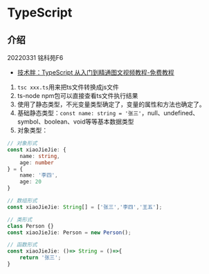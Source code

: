 # TypeScript

## 介绍
20220331 铭科苑F6
* [技术胖：TypeScript 从入门到精通图文视频教程-免费教程](https://jspang.com/article/63)
1. `tsc xxx.ts`用来把ts文件转换成js文件
2. ts-node npm包可以直接查看ts文件执行结果
3. 使用了静态类型，不光变量类型确定了，变量的属性和方法也确定了。
4. 基础静态类型：`const name: string = '张三'`，null、undefined、symbol、boolean、void等等基本数据类型
4. 对象类型：
```ts
// 对象形式
const xiaoJieJie: {
    name: string,
    age: number
} = {
    name: '李四',
    age: 20
}

// 数组形式
const xiaoJieJie: String[] = ['张三','李四','王五'];

// 类形式
class Person {}
const xiaoJieJie: Person = new Person();

// 函数形式
const xiaoJieJie: ()=> String = ()=>{
    return '张三';
}
```